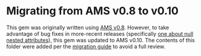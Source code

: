 # Migrating from AMS v0.8 to v0.10

This gem was originally written using [AMS v0.8](https://github.com/rails-api/active_model_serializers/tree/0-8-stable). However, to take advantage of bug fixes in more-recent releases (specifically [one about null nested attributes](https://github.com/rails-api/active_model_serializers/issues/490)), this gem was updated to AMS v0.10. The contents of this folder were added per the [migration guide](https://github.com/rails-api/active_model_serializers/blob/master/docs/howto/upgrade_from_0_8_to_0_10.md) to avoid a full review.
